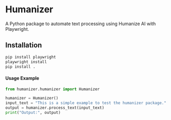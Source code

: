 # Humanizer

A Python package to automate text processing using Humanize AI with Playwright.

## Installation

```bash
pip install playwright
playwright install
pip install .
```

#### **Usage Example**
```python
from humanizer.humanizer import Humanizer

humanizer = Humanizer()
input_text = "This is a simple example to test the humanizer package."
output = humanizer.process_text(input_text)
print("Output:", output)